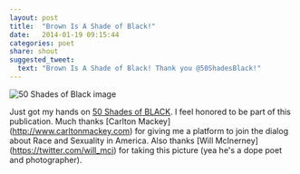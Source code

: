 ```yaml
---
layout: post
title:  "Brown Is A Shade of Black!"
date:   2014-01-19 09:15:44
categories: poet
share: shout
suggested_tweet:
  text: "Brown Is A Shade of Black! Thank you @50ShadesBlack!"
---
```


<!-- ![50 Shades of Black image](/images/50_shades.jpg) -->
<img src="{% asset_path 50_shades.jpg %}" alt="50 Shades of Black image"/>

Just got my hands on [50 Shades of BLACK](http://www.50shadesofblack.com/ "50 Shades website"). I feel honored to be part of this publication. Much thanks [Carlton Mackey] (http://www.carltonmackey.com) for giving me a platform to join the dialog about Race and Sexuality in America. Also thanks [Will McInerney] (https://twitter.com/will_mci) for taking this picture (yea he's a dope poet and photographer).